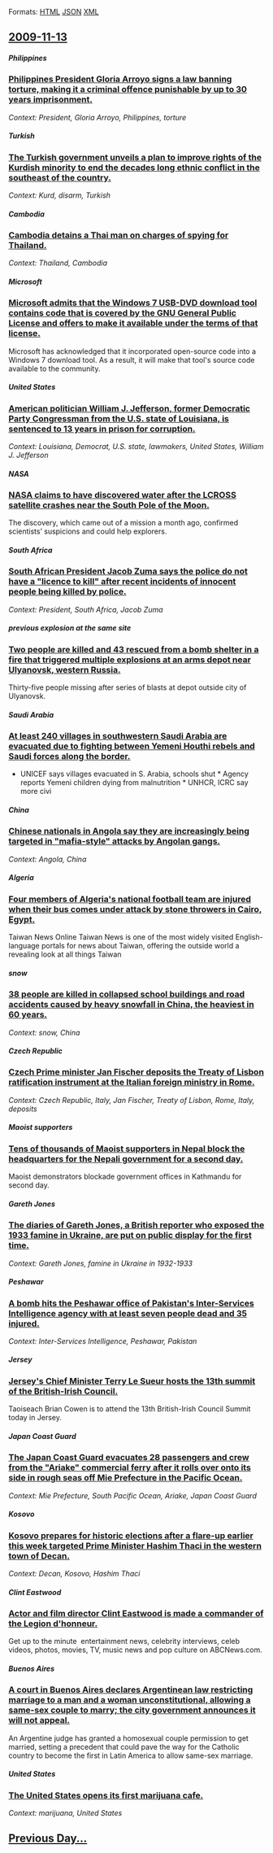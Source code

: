 
Formats: [HTML](2009/11/13/index.html)  [JSON](2009/11/13/index.json)  [XML](2009/11/13/index.xml)  

## [2009-11-13](/news/2009/11/13/index.md)

##### Philippines
### [ Philippines President Gloria Arroyo signs a law banning torture, making it a criminal offence punishable by up to 30 years imprisonment. ](/news/2009/11/13/philippines-president-gloria-arroyo-signs-a-law-banning-torture-making-it-a-criminal-offence-punishable-by-up-to-30-years-imprisonment.md)
_Context: President, Gloria Arroyo, Philippines, torture_

##### Turkish
### [ The Turkish government unveils a plan to improve rights of the Kurdish minority to end the decades long ethnic conflict in the southeast of the country. ](/news/2009/11/13/the-turkish-government-unveils-a-plan-to-improve-rights-of-the-kurdish-minority-to-end-the-decades-long-ethnic-conflict-in-the-southeast-of.md)
_Context: Kurd, disarm, Turkish_

##### Cambodia
### [ Cambodia detains a Thai man on charges of spying for Thailand. ](/news/2009/11/13/cambodia-detains-a-thai-man-on-charges-of-spying-for-thailand.md)
_Context: Thailand, Cambodia_

##### Microsoft
### [ Microsoft admits that the Windows 7 USB-DVD download tool contains code that is covered by the GNU General Public License and offers to make it available under the terms of that license. ](/news/2009/11/13/microsoft-admits-that-the-windows-7-usb-dvd-download-tool-contains-code-that-is-covered-by-the-gnu-general-public-license-and-offers-to-mak.md)
Microsoft has acknowledged that it incorporated open-source code into a Windows 7 download tool. As a result, it will make that tool&#39;s source code available to the community.

##### United States
### [ American politician William J. Jefferson, former Democratic Party Congressman from the U.S. state of Louisiana, is sentenced to 13 years in prison for corruption. ](/news/2009/11/13/american-politician-william-j-jefferson-former-democratic-party-congressman-from-the-u-s-state-of-louisiana-is-sentenced-to-13-years-in.md)
_Context: Louisiana, Democrat, U.S. state, lawmakers, United States, William J. Jefferson_

##### NASA
### [ NASA claims to have discovered water after the LCROSS satellite crashes near the South Pole of the Moon. ](/news/2009/11/13/nasa-claims-to-have-discovered-water-after-the-lcross-satellite-crashes-near-the-south-pole-of-the-moon.md)
The discovery, which came out of a mission a month ago, confirmed scientists’ suspicions and could help explorers.

##### South Africa
### [ South African President Jacob Zuma says the police do not have a "licence to kill" after recent incidents of innocent people being killed by police. ](/news/2009/11/13/south-african-president-jacob-zuma-says-the-police-do-not-have-a-licence-to-kill-after-recent-incidents-of-innocent-people-being-killed-b.md)
_Context: President, South Africa, Jacob Zuma_

##### previous explosion at the same site
### [ Two people are killed and 43 rescued from a bomb shelter in a fire that triggered multiple explosions at an arms depot near Ulyanovsk, western Russia. ](/news/2009/11/13/two-people-are-killed-and-43-rescued-from-a-bomb-shelter-in-a-fire-that-triggered-multiple-explosions-at-an-arms-depot-near-ulyanovsk-west.md)
Thirty-five people missing after series of blasts at depot outside city of Ulyanovsk.

##### Saudi Arabia
### [ At least 240 villages in southwestern Saudi Arabia are evacuated due to fighting between Yemeni Houthi rebels and Saudi forces along the border. ](/news/2009/11/13/at-least-240-villages-in-southwestern-saudi-arabia-are-evacuated-due-to-fighting-between-yemeni-houthi-rebels-and-saudi-forces-along-the-bo.md)
* UNICEF says villages evacuated in S. Arabia, schools shut * Agency reports Yemeni children dying from malnutrition * UNHCR, ICRC say more civi

##### China
### [ Chinese nationals in Angola say they are increasingly being targeted in "mafia-style" attacks by Angolan gangs. ](/news/2009/11/13/chinese-nationals-in-angola-say-they-are-increasingly-being-targeted-in-mafia-style-attacks-by-angolan-gangs.md)
_Context: Angola, China_

##### Algeria
### [ Four members of Algeria's national football team are injured when their bus comes under attack by stone throwers in Cairo, Egypt. ](/news/2009/11/13/four-members-of-algeria-s-national-football-team-are-injured-when-their-bus-comes-under-attack-by-stone-throwers-in-cairo-egypt.md)
Taiwan News Online Taiwan News is one of the most widely visited English-language portals for news about Taiwan, offering the outside world a revealing look at all things Taiwan

##### snow
### [ 38 people are killed in collapsed school buildings and road accidents caused by heavy snowfall in China, the heaviest in 60 years. ](/news/2009/11/13/38-people-are-killed-in-collapsed-school-buildings-and-road-accidents-caused-by-heavy-snowfall-in-china-the-heaviest-in-60-years.md)
_Context: snow, China_

##### Czech Republic
### [ Czech Prime minister Jan Fischer deposits the Treaty of Lisbon ratification instrument at the Italian foreign ministry in Rome. ](/news/2009/11/13/czech-prime-minister-jan-fischer-deposits-the-treaty-of-lisbon-ratification-instrument-at-the-italian-foreign-ministry-in-rome.md)
_Context: Czech Republic, Italy, Jan Fischer, Treaty of Lisbon, Rome, Italy, deposits_

##### Maoist supporters
### [ Tens of thousands of Maoist supporters in Nepal block the headquarters for the Nepali government for a second day. ](/news/2009/11/13/tens-of-thousands-of-maoist-supporters-in-nepal-block-the-headquarters-for-the-nepali-government-for-a-second-day.md)
Maoist demonstrators blockade government offices in Kathmandu for second day.

##### Gareth Jones
### [ The diaries of Gareth Jones, a British reporter who exposed the 1933 famine in Ukraine, are put on public display for the first time. ](/news/2009/11/13/the-diaries-of-gareth-jones-a-british-reporter-who-exposed-the-1933-famine-in-ukraine-are-put-on-public-display-for-the-first-time.md)
_Context: Gareth Jones, famine in Ukraine in 1932-1933_

##### Peshawar
### [ A bomb hits the Peshawar office of Pakistan's Inter-Services Intelligence agency with at least seven people dead and 35 injured. ](/news/2009/11/13/a-bomb-hits-the-peshawar-office-of-pakistan-s-inter-services-intelligence-agency-with-at-least-seven-people-dead-and-35-injured.md)
_Context: Inter-Services Intelligence, Peshawar, Pakistan_

##### Jersey
### [ Jersey's Chief Minister Terry Le Sueur hosts the 13th summit of the British-Irish Council. ](/news/2009/11/13/jersey-s-chief-minister-terry-le-sueur-hosts-the-13th-summit-of-the-britishairish-council.md)
Taoiseach Brian Cowen is to attend the 13th British-Irish Council Summit today in Jersey.

##### Japan Coast Guard
### [ The Japan Coast Guard evacuates 28 passengers and crew from the "Ariake" commercial ferry after it rolls over onto its side in rough seas off Mie Prefecture in the Pacific Ocean. ](/news/2009/11/13/the-japan-coast-guard-evacuates-28-passengers-and-crew-from-the-ariake-commercial-ferry-after-it-rolls-over-onto-its-side-in-rough-seas-o.md)
_Context: Mie Prefecture, South Pacific Ocean, Ariake, Japan Coast Guard_

##### Kosovo
### [ Kosovo prepares for historic elections after a flare-up earlier this week targeted Prime Minister Hashim Thaci in the western town of Decan. ](/news/2009/11/13/kosovo-prepares-for-historic-elections-after-a-flare-up-earlier-this-week-targeted-prime-minister-hashim-thaci-in-the-western-town-of-deassa.md)
_Context: Decan, Kosovo, Hashim Thaci_

##### Clint Eastwood
### [ Actor and film director Clint Eastwood is made a commander of the Legion d'honneur. ](/news/2009/11/13/actor-and-film-director-clint-eastwood-is-made-a-commander-of-the-la-c-gion-d-honneur.md)
Get up to the minute &nbsp;entertainment news,&nbsp;celebrity&nbsp;interviews, celeb videos, photos, movies, TV, music news and pop culture on&nbsp;ABCNews.com.

##### Buenos Aires
### [ A court in Buenos Aires declares Argentinean law restricting marriage to a man and a woman unconstitutional, allowing a same-sex couple to marry; the city government announces it will not appeal. ](/news/2009/11/13/a-court-in-buenos-aires-declares-argentinean-law-restricting-marriage-to-a-man-and-a-woman-unconstitutional-allowing-a-same-sex-couple-to.md)
An Argentine judge has granted a homosexual couple permission to get married, setting a precedent that could pave the way for the Catholic country to become the first in Latin America to allow same-sex marriage.

##### United States
### [ The United States opens its first marijuana cafe. ](/news/2009/11/13/the-united-states-opens-its-first-marijuana-cafe.md)
_Context: marijuana, United States_

## [Previous Day...](/news/2009/11/12/index.md)

